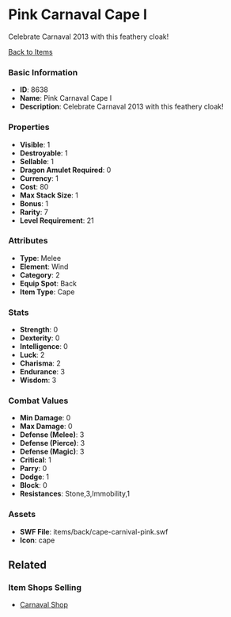 # Pink Carnaval Cape I

Celebrate Carnaval 2013 with this feathery cloak!

[Back to Items](../items.md)

### Basic Information

- **ID**: 8638
- **Name**: Pink Carnaval Cape I
- **Description**: Celebrate Carnaval 2013 with this feathery cloak!

### Properties

- **Visible**: 1
- **Destroyable**: 1
- **Sellable**: 1
- **Dragon Amulet Required**: 0
- **Currency**: 1
- **Cost**: 80
- **Max Stack Size**: 1
- **Bonus**: 1
- **Rarity**: 7
- **Level Requirement**: 21

### Attributes

- **Type**: Melee
- **Element**: Wind
- **Category**: 2
- **Equip Spot**: Back
- **Item Type**: Cape

### Stats

- **Strength**: 0
- **Dexterity**: 0
- **Intelligence**: 0
- **Luck**: 2
- **Charisma**: 2
- **Endurance**: 3
- **Wisdom**: 3

### Combat Values

- **Min Damage**: 0
- **Max Damage**: 0
- **Defense (Melee)**: 3
- **Defense (Pierce)**: 3
- **Defense (Magic)**: 3
- **Critical**: 1
- **Parry**: 0
- **Dodge**: 1
- **Block**: 0
- **Resistances**: Stone,3,Immobility,1

### Assets

- **SWF File**: items/back/cape-carnival-pink.swf
- **Icon**: cape

## Related

### Item Shops Selling

- [Carnaval Shop](../item-shops/304-carnaval-shop.md)

